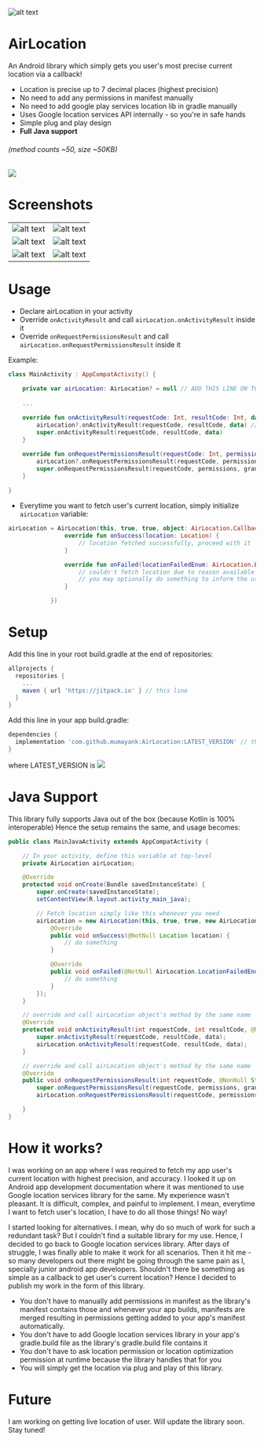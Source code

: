 ![alt text](https://github.com/mumayank/AirLocation/blob/master/image.png "Logo")

# AirLocation

An Android library which simply gets you user's most precise current location via a callback!
+ Location is precise up to 7 decimal places (highest precision)
+ No need to add any permissions in manifest manually
+ No need to add google play services location lib in gradle manually
+ Uses Google location services API internally - so you're in safe hands
+ Simple plug and play design
+ **Full Java support**

###### (method counts ~50, size ~50KB)

[![](https://jitpack.io/v/mumayank/AirLocation.svg)](https://jitpack.io/#mumayank/AirLocation)

# Screenshots

|   |  |
| ------------- | ------------- |
| ![alt text](https://github.com/mumayank/AirLocation/blob/master/s1.png "Logo")  | ![alt text](https://github.com/mumayank/AirLocation/blob/master/s2.png "Logo")  |
| ![alt text](https://github.com/mumayank/AirLocation/blob/master/s3.png "Logo")  | ![alt text](https://github.com/mumayank/AirLocation/blob/master/s4.png "Logo")  |
| ![alt text](https://github.com/mumayank/AirLocation/blob/master/s5.png "Logo")  | ![alt text](https://github.com/mumayank/AirLocation/blob/master/s6.png "Logo")  |

# Usage

+ Declare airLocation in your activity
+ Override `onActivityResult` and call `airLocation.onActivityResult` inside it
+ Override `onRequestPermissionsResult` and call `airLocation.onRequestPermissionsResult` inside it

Example:

```kotlin
class MainActivity : AppCompatActivity() {

    private var airLocation: AirLocation? = null // ADD THIS LINE ON TOP
    
    ...
    
    override fun onActivityResult(requestCode: Int, resultCode: Int, data: Intent?) {
        airLocation?.onActivityResult(requestCode, resultCode, data) // ADD THIS LINE INSIDE onActivityResult
        super.onActivityResult(requestCode, resultCode, data)
    }

    override fun onRequestPermissionsResult(requestCode: Int, permissions: Array<out String>, grantResults: IntArray) {
        airLocation?.onRequestPermissionsResult(requestCode, permissions, grantResults) // ADD THIS LINE INSIDE onRequestPermissionResult
        super.onRequestPermissionsResult(requestCode, permissions, grantResults)
    }
    
}
```

+ Everytime you want to fetch user's current location, simply initialize `airLocation` variable:
```kotlin
airLocation = AirLocation(this, true, true, object: AirLocation.Callbacks {
                override fun onSuccess(location: Location) {
                    // location fetched successfully, proceed with it
                }

                override fun onFailed(locationFailedEnum: AirLocation.LocationFailedEnum) {
                    // couldn't fetch location due to reason available in locationFailedEnum
                    // you may optionally do something to inform the user, even though the reason may be obvious
                }

            })
```

# Setup

Add this line in your root build.gradle at the end of repositories:

```gradle
allprojects {
  repositories {
    ...
    maven { url 'https://jitpack.io' } // this line
  }
}
  ```
Add this line in your app build.gradle:
```gradle
dependencies {
  implementation 'com.github.mumayank:AirLocation:LATEST_VERSION' // this line
}
```
where LATEST_VERSION is [![](https://jitpack.io/v/mumayank/AirLocation.svg)](https://jitpack.io/#mumayank/AirLocation)

# Java Support
This library fully supports Java out of the box (because Kotlin is 100% interoperable)
Hence the setup remains the same, and usage becomes:
```java
public class MainJavaActivity extends AppCompatActivity {

    // In your activity, define this variable at top-level
    private AirLocation airLocation;

    @Override
    protected void onCreate(Bundle savedInstanceState) {
        super.onCreate(savedInstanceState);
        setContentView(R.layout.activity_main_java);

        // Fetch location simply like this whenever you need
        airLocation = new AirLocation(this, true, true, new AirLocation.Callbacks() {
            @Override
            public void onSuccess(@NotNull Location location) {
                // do something
            }

            @Override
            public void onFailed(@NotNull AirLocation.LocationFailedEnum locationFailedEnum) {
                // do something
            }
        });
    }

    // override and call airLocation object's method by the same name
    @Override
    protected void onActivityResult(int requestCode, int resultCode, @Nullable Intent data) {
        super.onActivityResult(requestCode, resultCode, data);
        airLocation.onActivityResult(requestCode, resultCode, data);
    }

    // override and call airLocation object's method by the same name
    @Override
    public void onRequestPermissionsResult(int requestCode, @NonNull String[] permissions, @NonNull int[] grantResults) {
        super.onRequestPermissionsResult(requestCode, permissions, grantResults);
        airLocation.onRequestPermissionsResult(requestCode, permissions, grantResults);

    }
}
```

# How it works?

I was working on an app where I was required to fetch my app user's current location with highest precision, and accuracy.
I looked it up on Android app development documentation where it was mentioned to use Google location services library for the same. My experience wasn't pleasant. It is difficult, complex, and painful to implement. I mean, everytime I want to fetch user's location, I have to do all those things! No way!

I started looking for alternatives. I mean, why do so much of work for such a redundant task? But I couldn't find a suitable library for my use. Hence, I decided to go back to Google location services library. After days of struggle, I was finally able to make it work for all scenarios. Then it hit me - so many developers out there might be going through the same pain as I, specially junior android app developers. Shouldn't there be something as simple as a callback to get user's current location? Hence I decided to publish my work in the form of this library.

+ You don't have to manually add permissions in manifest as the library's manifest contains those and whenever your app builds, manifests are merged resulting in permissions getting added to your app's manifest automatically.
+ You don't have to add Google location services library in your app's gradle.build file as the library's gradle.build file contains it
+ You don't have to ask location permission or location optimization permission at runtime because the library handles that for you
+ You will simply get the location via plug and play of this library.

# Future

I am working on getting live location of user. Will update the library soon. Stay tuned!
